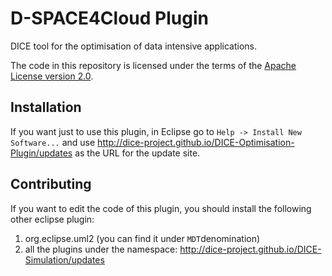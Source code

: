 # D-SPACE4Cloud Plugin
DICE tool for the optimisation of data intensive applications.

The code in this repository is licensed under the terms of the
[Apache License version 2.0](http://www.apache.org/licenses/LICENSE-2.0).

## Installation

If you want just to use this plugin, in Eclipse go to `Help -> Install New Software...` and use http://dice-project.github.io/DICE-Optimisation-Plugin/updates as the URL for the update site.

## Contributing
If you want to edit the code of this plugin, you should install the following other eclipse plugin:

1. org.eclipse.uml2 (you can find it under ```MDT```denomination)
2. all the plugins under the namespace: http://dice-project.github.io/DICE-Simulation/updates
